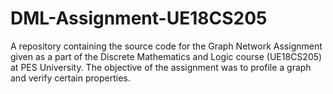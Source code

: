 # DML-Assignment-UE18CS205
A repository containing the source code for the Graph Network Assignment given as a part of the Discrete Mathematics and Logic course (UE18CS205) at PES University. The objective of the assignment was to profile a graph and verify certain properties.
